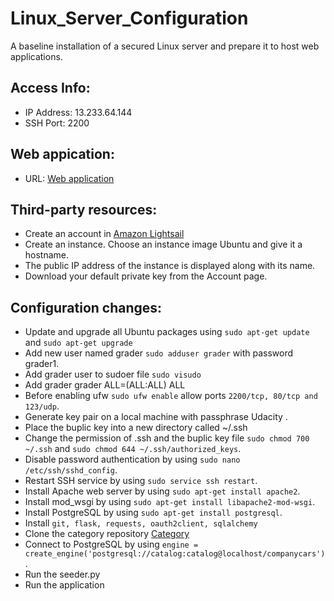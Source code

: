 # Linux_Server_Configuration
A baseline installation of a secured Linux server and prepare it to host web applications.

## Access Info:
* IP Address: 13.233.64.144
* SSH Port: 2200

## Web appication:
* URL: <a href="http://13.233.64.144.xip.io"> Web application </a> 

## Third-party resources:
* Create an account in <a href="https://lightsail.aws.amazon.com">Amazon Lightsail </a>
* Create an instance. Choose an instance image Ubuntu and give it a hostname.
* The public IP address of the instance is displayed along with its name.
* Download your default private key from the Account page.

## Configuration changes:
* Update and upgrade all Ubuntu packages using ```sudo apt-get update``` and ```sudo apt-get upgrade```
* Add new user named grader ```sudo adduser grader``` with password grader1.
* Add grader user to sudoer file ```sudo visudo```
* Add grader grader  ALL=(ALL:ALL) ALL
* Before enabling ufw ```sudo ufw enable``` allow ports ```2200/tcp, 80/tcp and 123/udp```.
* Generate key pair on a local machine with passphrase Udacity .
* Place the buplic key into a new directory called ~/.ssh
* Change the permission of .ssh and the buplic key file ```sudo chmod 700 ~/.ssh``` and ```sudo chmod 644 ~/.ssh/authorized_keys```.
* Disable password authentication by using ```sudo nano /etc/ssh/sshd_config```.
* Restart SSH service by using ```sudo service ssh restart```.
* Install Apache web server by using ```sudo apt-get install apache2```.
* Install mod_wsgi by using ```sudo apt-get install libapache2-mod-wsgi```.
* Install PostgreSQL by using ```sudo apt-get install postgresql```.
* Install ```git, flask, requests, oauth2client, sqlalchemy```
* Clone the category repository <a href="https://github.com/abualdana/Catalog.git"> Category </a>
* Connect to PostgreSQL by using ```engine = create_engine('postgresql://catalog:catalog@localhost/companycars')```.
* Run the seeder.py
* Run the application
